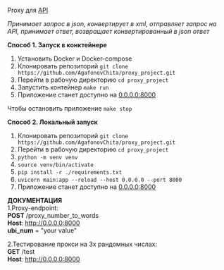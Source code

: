Proxy для <a href="https://www.dataaccess.com/webservicesserver/NumberConversion.wso?op=NumberToWords">API</a>

<i>Принимает запрос в json, конвертирует в xml, отправляет запрос на API, принимает ответ, возвращает конвертированный в json ответ</i>

<b>Способ 1. Запуск в конктейнере</b>
  <ol>
    <li>Установить Docker и Docker-compose
    <li>Клонировать репозиторий <code>git clone https://github.com/AgafonovChita/proxy_project.git </code>
    <li>Перейти в рабочую директорию <code>cd proxy_project</code>
    <li>Запустить контейнер <code>make run</code>
    <li>Приложение станет доступно на <a href=http://0.0.0.0:8000>0.0.0.0:8000</a>
  </ol>
Чтобы остановить приложение <code>make stop</code><p>


<b>Способ 2. Локальный запуск</b>
  <ol>
    <li>Клонировать репозиторий <code>git clone https://github.com/AgafonovChita/proxy_project.git </code>
    <li>Перейти в рабочую директорию <code>cd proxy_project</code>
    <li><code>python -m venv venv</code>
    <li><code>source venv/bin/activate</code>
    <li><code>pip install -r ./requirements.txt</code>
    <li><code>uvicorn main:app --reload --host 0.0.0.0 --port 8000</code>
    <li>Приложение станет доступно на <a href=http://0.0.0.0:8000>0.0.0.0:8000</a>
  </ol>




<b>ДОКУМЕНТАЦИЯ</b><br>
1.Proxy-endpoint:<br>
<b>POST</b> /proxy_number_to_words<br>
<b>Host</b>: http://0.0.0.0:8000 <br>
<b>ubi_num</b> = "your value"<br>

2.Тестирование прокси на 3х рандомных числах:<br>
<b>GET</b> /test <br>
<b>Host</b>: http://0.0.0.0:8000 <br>

